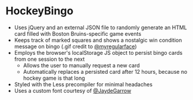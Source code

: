 # HockeyBingo

* Uses jQuery and an external JSON file to randomly generate an HTML card filled
  with Boston Bruins-specific game events
* Keeps track of marked squares and shows a nostalgic win condition message on
  bingo (.gif credit to [@myregularface](https://twitter.com/myregularface))
* Employs the browser's localStorage JS object to persist bingo cards from one
  session to the next
  * Allows the user to manually request a new card
  * Automatically replaces a persisted card after 12 hours, because no hockey
    game is that long
* Styled with the Less precompiler for minimal headaches
* Uses a custom font courtesy of [@JaydeGarrow](https://twitter.com/JaydeGarrow)
